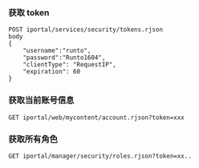 
### 获取 token
```
POST iportal/services/security/tokens.rjson
body
{
    "username":"runto",
    "password":"Runto1604",
    "clientType": "RequestIP",
    "expiration": 60
}
```

### 获取当前账号信息
```
GET iportal/web/mycontent/account.rjson?token=xxx
```

### 获取所有角色
```
GET iportal/manager/security/roles.rjson?token=xx..
```